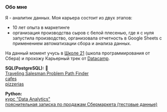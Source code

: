### Обо мне  
Я - аналитик данных. Моя карьера состоит из двух этапов:
- 10 лет опыта в маркетинге
- организация производства сыров с белой плесенью, где я с нуля запустила производство, организовала отчетность в Google Sheets с применением автоматизации сбора и анализа данных.
  
На данный момент учусь в [Школе 21](https://21-school.ru/) (школа программирования от Сбера) и прохожу Карьерный трек от [Datacamp](datacamp.com).    



**SQL(PostgreSQL):** 🐘    
[Traveling Salesman Problem Path Finder](https://github.com/habbena/TravellSalesProblem_SQL/blob/main/README.md)   
[cafes](https://github.com/habbena/SQL/tree/main/cafe)   
[pizzerias](https://github.com/habbena/SQL/tree/main/pizzeria)  
   
   

**Python:**     
[курс "Data Analytics"](https://github.com/habbena/Python/tree/main/21_school/notebooks)  
[пояснительная записка по продажам Сбермаркета (тестовые данные)](https://github.com/habbena/Python/tree/main/Sbermarket_1)



